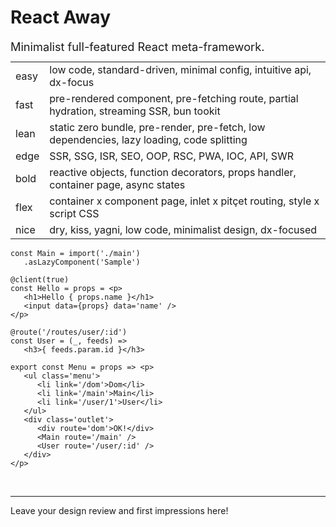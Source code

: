<style>@import url(main.css);</style> 

# React Away

<p style='zoom: 1.3'>Minimalist full-featured React meta-framework.</p>

<aside why cols=2 style='margin-top:-5px'>

|      |                                                                                    |
| ---- | ---------------------------------------------------------------------------------- |
| easy | low code, standard-driven, minimal config, intuitive api, dx-focus                 |
| fast | pre-rendered component, pre-fetching route, partial hydration, streaming SSR, bun tookit             |
| lean | static zero bundle, pre-render, pre-fetch, low dependencies, lazy loading, code splitting                              |
| edge | SSR, SSG, ISR, SEO, OOP, RSC, PWA, IOC, API, SWR                                   |
| bold | reactive objects, function decorators, props handler, container page, async states |
| flex | container x component page, inlet x pitçet routing, style x script CSS                    |
| nice | dry, kiss, yagni, low code, minimalist design, dx-focused                          |

<section code>

```tsx
const Main = import('./main')
   .asLazyComponent('Sample')

@client(true)
const Hello = props = <p>
   <h1>Hello { props.name }</h1>
   <input data={props} data='name' />   
</p>

@route('/routes/user/:id')
const User = (_, feeds) => 
   <h3>{ feeds.param.id }</h3>
```

```tsx
export const Menu = props => <p>
   <ul class='menu'>
      <li link='/dom'>Dom</li>
      <li link='/main'>Main</li>
      <li link='/user/1'>User</li>
   </ul> 
   <div class='outlet'>
      <div route='dom'>OK!</div>
      <Main route='/main' />
      <User route='/user/:id' />
   </div>
</p>
```

</section>
</aside>
<br>

---

Leave your design review and first impressions <a onclick='window.parent.goto("research/review.html")' >here</a>!


